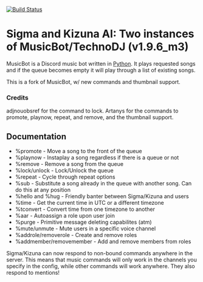 [![Build Status](https://travis-ci.org/NeonLights10/Sigma-Kizuna.svg?branch=master)](https://travis-ci.org/NeonLights10/Sigma-Kizuna)

# Sigma and Kizuna AI: Two instances of MusicBot/TechnoDJ (v1.9.6_m3)

MusicBot is a Discord music bot written in [Python](https://www.python.org "Python homepage"). It plays requested songs and if the queue becomes empty it will play through a list of existing songs.

This is a fork of MusicBot, w/ new commands and thumbnail support.

### Credits
adjnouobsref for the command to lock. 
Artanys for the commands to promote, playnow, repeat, and remove, and the thumbnail support.

## Documentation
- %promote - Move a song to the front of the queue
- %playnow - Instaplay a song regardless if there is a queue or not
- %remove - Remove a song from the queue
- %lock/unlock - Lock/Unlock the queue 
- %repeat - Cycle through repeat options
- %sub - Substitute a song already in the queue with another song. Can do this at any position
- %hello and %hug - Friendly banter between Sigma/Kizuna and users
- %time - Get the current time in UTC or a different timezone
- %tconvert - Convert time from one timezone to another
- %aar - Autoassign a role upon user join
- %purge - Primitive message deleting capabilites (atm)
- %mute/unmute - Mute users in a specific voice channel
- %addrole/removerole - Create and remove roles
- %addmember/removemember - Add and remove members from roles

Sigma/Kizuna can now respond to non-bound commands anywhere in the server. This means that music commands will only work in the channels you specify in the config, while other commands will work anywhere. They also respond to mentions!